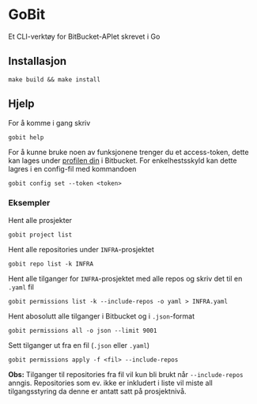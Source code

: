 # GoBit
Et CLI-verktøy for BitBucket-APIet skrevet i Go

## Installasjon
```shell
make build && make install
```

## Hjelp
For å komme i gang skriv
```shell 
gobit help
```

For å kunne bruke noen av funksjonene trenger du et access-token,
dette kan lages under [profilen din](https://git.spk.no/account) i Bitbucket.
For enkelhestsskyld kan dette lagres i en config-fil med kommandoen

```shell
gobit config set --token <token>
```

### Eksempler
Hent alle prosjekter

```shell
gobit project list 
```

Hent alle repositories under `INFRA`-prosjektet

```shell
gobit repo list -k INFRA
```

Hent alle tilganger for `INFRA`-prosjektet med alle repos og skriv det til en `.yaml` fil

```shell
gobit permissions list -k --include-repos -o yaml > INFRA.yaml
```

Hent abosolutt alle tilganger i Bitbucket og i `.json`-format

```shell
gobit permissions all -o json --limit 9001
```

Sett tilganger ut fra en fil (`.json` eller `.yaml`)

```shell
gobit permissions apply -f <fil> --include-repos
```

**Obs:** Tilganger til repositories fra fil vil kun bli brukt når `--include-repos` anngis.
Repositories som ev. ikke er inkludert i liste vil miste all tilgangsstyring da denne er antatt satt på prosjektnivå.